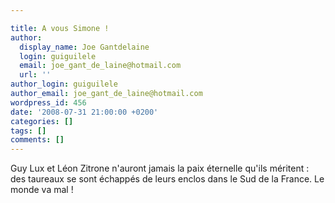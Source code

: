 ```yaml
---

title: A vous Simone !
author:
  display_name: Joe Gantdelaine
  login: guiguilele
  email: joe_gant_de_laine@hotmail.com
  url: ''
author_login: guiguilele
author_email: joe_gant_de_laine@hotmail.com
wordpress_id: 456
date: '2008-07-31 21:00:00 +0200'
categories: []
tags: []
comments: []
---
```

Guy Lux et Léon Zitrone n'auront jamais la paix éternelle qu'ils méritent : des taureaux se sont échappés de leurs enclos dans le Sud de la France. Le monde va mal !
